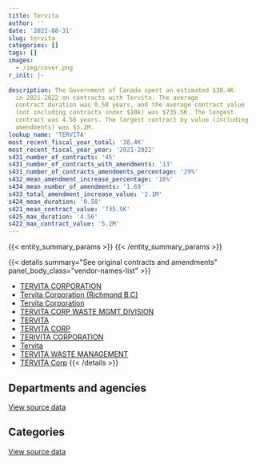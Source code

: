 ```yaml
---
title: Tervita
author: ''
date: '2022-08-31'
slug: tervita
categories: []
tags: []
images:
  - /img/cover.png
r_init: |-
  
description: The Government of Canada spent an estimated $38.4K
  in 2021-2022 on contracts with Tervita. The average
  contract duration was 0.58 years, and the average contract value
  (not including contracts under $10k) was $735.5K. The longest
  contract was 4.56 years. The largest contract by value (including
  amendments) was $5.2M.
lookup_name: 'TERVITA'
most_recent_fiscal_year_total: '38.4K'
most_recent_fiscal_year_year: '2021-2022'
s431_number_of_contracts: '45'
s431_number_of_contracts_with_amendments: '13'
s431_number_of_contracts_amendments_percentage: '29%'
s432_mean_amendment_increase_percentage: '18%'
s434_mean_number_of_amendments: '1.69'
s433_total_amendment_increase_value: '2.1M'
s424_mean_duration: '0.58'
s421_mean_contract_value: '735.5K'
s425_max_duration: '4.56'
s422_max_contract_value: '5.2M'
---
```


<script src="/rmarkdown-libs/htmlwidgets/htmlwidgets.js"></script>
<link href="/rmarkdown-libs/datatables-css/datatables-crosstalk.css" rel="stylesheet" />
<script src="/rmarkdown-libs/datatables-binding/datatables.js"></script>
<script src="/rmarkdown-libs/jquery/jquery-3.6.0.min.js"></script>
<link href="/rmarkdown-libs/dt-core-bootstrap/css/dataTables.bootstrap.min.css" rel="stylesheet" />
<link href="/rmarkdown-libs/dt-core-bootstrap/css/dataTables.bootstrap.extra.css" rel="stylesheet" />
<script src="/rmarkdown-libs/dt-core-bootstrap/js/jquery.dataTables.min.js"></script>
<script src="/rmarkdown-libs/dt-core-bootstrap/js/dataTables.bootstrap.min.js"></script>
<link href="/rmarkdown-libs/crosstalk/css/crosstalk.min.css" rel="stylesheet" />
<script src="/rmarkdown-libs/crosstalk/js/crosstalk.min.js"></script>
<script src="/rmarkdown-libs/htmlwidgets/htmlwidgets.js"></script>
<link href="/rmarkdown-libs/datatables-css/datatables-crosstalk.css" rel="stylesheet" />
<script src="/rmarkdown-libs/datatables-binding/datatables.js"></script>
<script src="/rmarkdown-libs/jquery/jquery-3.6.0.min.js"></script>
<link href="/rmarkdown-libs/dt-core-bootstrap/css/dataTables.bootstrap.min.css" rel="stylesheet" />
<link href="/rmarkdown-libs/dt-core-bootstrap/css/dataTables.bootstrap.extra.css" rel="stylesheet" />
<script src="/rmarkdown-libs/dt-core-bootstrap/js/jquery.dataTables.min.js"></script>
<script src="/rmarkdown-libs/dt-core-bootstrap/js/dataTables.bootstrap.min.js"></script>
<link href="/rmarkdown-libs/crosstalk/css/crosstalk.min.css" rel="stylesheet" />
<script src="/rmarkdown-libs/crosstalk/js/crosstalk.min.js"></script>

{{< entity_summary_params >}}
{{< /entity_summary_params >}}

{{< details summary="See original contracts and amendments" panel_body_class="vendor-names-list" >}}
- [TERVITA CORPORATION](https://search.open.canada.ca/en/ct/?sort=contract_value_f%20desc&page=1&search_text=%22TERVITA%20CORPORATION%22)
- [Tervita Corporation (Richmond B.C)](https://search.open.canada.ca/en/ct/?sort=contract_value_f%20desc&page=1&search_text=%22Tervita%20Corporation%20%20%20%28Richmond%20B.C%29%22)
- [Tervita Corporation](https://search.open.canada.ca/en/ct/?sort=contract_value_f%20desc&page=1&search_text=%22Tervita%20Corporation%22)
- [TERVITA CORP WASTE MGMT DIVISION](https://search.open.canada.ca/en/ct/?sort=contract_value_f%20desc&page=1&search_text=%22TERVITA%20CORP%20WASTE%20MGMT%20DIVISION%22)
- [TERVITA](https://search.open.canada.ca/en/ct/?sort=contract_value_f%20desc&page=1&search_text=%22TERVITA%22)
- [TERVITA CORP](https://search.open.canada.ca/en/ct/?sort=contract_value_f%20desc&page=1&search_text=%22TERVITA%20CORP%22)
- [TERIVITA CORPORATION](https://search.open.canada.ca/en/ct/?sort=contract_value_f%20desc&page=1&search_text=%22TERIVITA%20CORPORATION%22)
- [Tervita](https://search.open.canada.ca/en/ct/?sort=contract_value_f%20desc&page=1&search_text=%22Tervita%22)
- [TERVITA WASTE MANAGEMENT](https://search.open.canada.ca/en/ct/?sort=contract_value_f%20desc&page=1&search_text=%22TERVITA%20WASTE%20MANAGEMENT%22)
- [TERVITA Corp](https://search.open.canada.ca/en/ct/?sort=contract_value_f%20desc&page=1&search_text=%22TERVITA%20Corp%22)
{{< /details >}}

## Departments and agencies

<div id="htmlwidget-1" style="width:100%;height:auto;" class="datatables html-widget"></div>
<script type="application/json" data-for="htmlwidget-1">{"x":{"style":"bootstrap","filter":"none","vertical":false,"data":[["<a href=\"/departments/aafc-aac/\">Agriculture and Agri-Food Canada<\/a>","<a href=\"/departments/cbsa-asfc/\">Canada Border Services Agency<\/a>","<a href=\"/departments/cgc-ccg/\">Canadian Grain Commission<\/a>","<a href=\"/departments/dfo-mpo/\">Fisheries and Oceans Canada<\/a>","<a href=\"/departments/dnd-mdn/\">National Defence<\/a>","<a href=\"/departments/pc/\">Parks Canada<\/a>","<a href=\"/departments/phac-aspc/\">Public Health Agency of Canada<\/a>","<a href=\"/departments/pwgsc-tpsgc/\">Public Services and Procurement Canada<\/a>","<a href=\"/departments/rcmp-grc/\">Royal Canadian Mounted Police<\/a>"],[null,13930.82,78678.15,146777.07,60053.08,172108.63,36225,6811466.75,20000],[null,null,78893.7,71568.76,23156.58,80731.37,21238.77,4578575.53,3360000],[null,null,14226.73,null,15211.48,null,null,3165158.58,null],[12603.1,14370.88,null,null,11471.43,null,null,null,null]],"container":"<table class=\"table table-striped table-hover row-border order-column display\">\n  <thead>\n    <tr>\n      <th>Department<\/th>\n      <th>2018-2019<\/th>\n      <th>2019-2020<\/th>\n      <th>2020-2021<\/th>\n      <th>2021-2022<\/th>\n    <\/tr>\n  <\/thead>\n<\/table>","options":{"order":[[4,"desc"]],"pageLength":10,"autoWidth":true,"columnDefs":[{"targets":1,"render":"function(data, type, row, meta) {\n    return type !== 'display' ? data : DTWidget.formatCurrency(data, \"$\", 2, 3, \",\", \".\", true, null);\n  }"},{"targets":2,"render":"function(data, type, row, meta) {\n    return type !== 'display' ? data : DTWidget.formatCurrency(data, \"$\", 2, 3, \",\", \".\", true, null);\n  }"},{"targets":3,"render":"function(data, type, row, meta) {\n    return type !== 'display' ? data : DTWidget.formatCurrency(data, \"$\", 2, 3, \",\", \".\", true, null);\n  }"},{"targets":4,"render":"function(data, type, row, meta) {\n    return type !== 'display' ? data : DTWidget.formatCurrency(data, \"$\", 2, 3, \",\", \".\", true, null);\n  }"},{"width":"16%","targets":[1,2,3,4]},{"className":"dt-right","targets":[1,2,3,4]}],"orderClasses":false}},"evals":["options.columnDefs.0.render","options.columnDefs.1.render","options.columnDefs.2.render","options.columnDefs.3.render"],"jsHooks":[]}</script>
<p class="text-right">
<a href="https://github.com/GoC-Spending/contracts-data/tree/main/data/out/vendors/tervita/summary_by_fiscal_year_by_department.csv" class="source-data-link btn btn-link">View source data</a>
</p>

## Categories

<div id="htmlwidget-2" style="width:100%;height:auto;" class="datatables html-widget"></div>
<script type="application/json" data-for="htmlwidget-2">{"x":{"style":"bootstrap","filter":"none","vertical":false,"data":[["<a href=\"/categories/facilities_and_construction/\">Facilities and construction<\/a>","<a href=\"/categories/office_management/\">Office management<\/a>","<a href=\"/categories/professional_services/\">Professional services<\/a>","<a href=\"/categories/transportation_and_logistics/\">Transportation and logistics<\/a>","<a href=\"/categories/industrial_products_and_services/\">Industrial products and services<\/a>"],[314649.71,64289.07,6881622.57,null,78678.15],[106332.66,29519.93,7980040.67,19377.75,78893.7],[null,null,3165158.58,null,29438.21],[11471.43,null,26973.98,null,null]],"container":"<table class=\"table table-striped table-hover row-border order-column display\">\n  <thead>\n    <tr>\n      <th>Category<\/th>\n      <th>2018-2019<\/th>\n      <th>2019-2020<\/th>\n      <th>2020-2021<\/th>\n      <th>2021-2022<\/th>\n    <\/tr>\n  <\/thead>\n<\/table>","options":{"order":[[4,"desc"]],"dom":"t","pageLength":30,"autoWidth":true,"columnDefs":[{"targets":1,"render":"function(data, type, row, meta) {\n    return type !== 'display' ? data : DTWidget.formatCurrency(data, \"$\", 2, 3, \",\", \".\", true, null);\n  }"},{"targets":2,"render":"function(data, type, row, meta) {\n    return type !== 'display' ? data : DTWidget.formatCurrency(data, \"$\", 2, 3, \",\", \".\", true, null);\n  }"},{"targets":3,"render":"function(data, type, row, meta) {\n    return type !== 'display' ? data : DTWidget.formatCurrency(data, \"$\", 2, 3, \",\", \".\", true, null);\n  }"},{"targets":4,"render":"function(data, type, row, meta) {\n    return type !== 'display' ? data : DTWidget.formatCurrency(data, \"$\", 2, 3, \",\", \".\", true, null);\n  }"},{"width":"16%","targets":[1,2,3,4]},{"className":"dt-right","targets":[1,2,3,4]}],"orderClasses":false,"lengthMenu":[10,25,30,50,100]}},"evals":["options.columnDefs.0.render","options.columnDefs.1.render","options.columnDefs.2.render","options.columnDefs.3.render"],"jsHooks":[]}</script>
<p class="text-right">
<a href="https://github.com/GoC-Spending/contracts-data/tree/main/data/out/vendors/tervita/summary_by_fiscal_year_by_category.csv" class="source-data-link btn btn-link">View source data</a>
</p>
